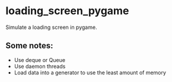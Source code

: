 # loading_screen_pygame
Simulate a loading screen in pygame.

## Some notes:
* Use deque or Queue
* Use daemon threads
* Load data into a generator to use the least amount of memory

